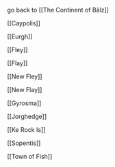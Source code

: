 go back to [[The Continent of Bâlz]]

[[Caypolis]]

[[Eurgh]]

[[Fley]]

[[Flay]]

[[New Fley]]

[[New Flay]]

[[Gyrosma]]

[[Jorghedge]]

[[Ke Rock Is]]

[[Sopentis]]

[[Town of Fish]]